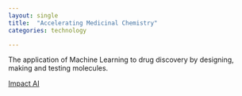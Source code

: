 ```yaml
---
layout: single
title:  "Accelerating Medicinal Chemistry"
categories: technology

---
```

The application of Machine Learning to drug discovery by designing, making and testing molecules. 

[Impact AI](https://pixelscientia.com/podcast/accelerating-medicinal-chemistry-with-aaron-morris-from-postera/)